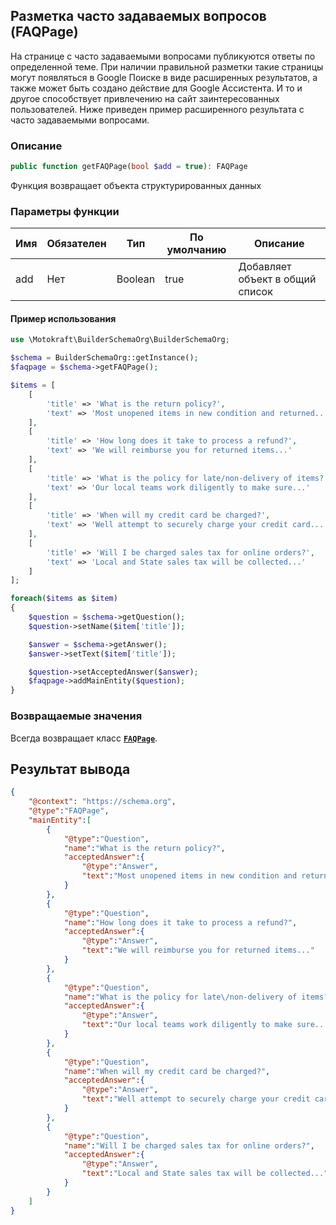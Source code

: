 ## Разметка часто задаваемых вопросов (FAQPage)

На странице с часто задаваемыми вопросами публикуются ответы по определенной теме. При наличии правильной разметки такие страницы могут появляться в Google Поиске в виде расширенных результатов, а также может быть создано действие для Google Ассистента. И то и другое способствует привлечению на сайт заинтересованных пользователей. Ниже приведен пример расширенного результата с часто задаваемыми вопросами.

### Описание

```php
public function getFAQPage(bool $add = true): FAQPage
```

Функция возвращает объекта структурированных данных

### Параметры функции

| Имя | Обязателен | Тип     | По умолчанию | Описание                        |
| --- | ---------- | ------- | ------------ | ------------------------------- |
| add | Нет        | Boolean | true         | Добавляет объект в общий список |

#### Пример использования

```php
use \Motokraft\BuilderSchemaOrg\BuilderSchemaOrg;

$schema = BuilderSchemaOrg::getInstance();
$faqpage = $schema->getFAQPage();

$items = [
    [
        'title' => 'What is the return policy?',
        'text' => 'Most unopened items in new condition and returned...'
    ],
    [
        'title' => 'How long does it take to process a refund?',
        'text' => 'We will reimburse you for returned items...'
    ],
    [
        'title' => 'What is the policy for late/non-delivery of items?',
        'text' => 'Our local teams work diligently to make sure...'
    ],
    [
        'title' => 'When will my credit card be charged?',
        'text' => 'Well attempt to securely charge your credit card...'
    ],
    [
        'title' => 'Will I be charged sales tax for online orders?',
        'text' => 'Local and State sales tax will be collected...'
    ]
];

foreach($items as $item)
{
    $question = $schema->getQuestion();
    $question->setName($item['title']);

    $answer = $schema->getAnswer();
    $answer->setText($item['title']);

    $question->setAcceptedAnswer($answer);
    $faqpage->addMainEntity($question);
}
```

### Возвращаемые значения

Всегда возвращает класс [**`FAQPage`**](https://github.com/motokraft/builder-schemaorg/blob/main/CreativeWork/WebPage/FAQPage.php).

## Результат вывода

```json
{
    "@context": "https://schema.org",
    "@type":"FAQPage",
    "mainEntity":[
        {
            "@type":"Question",
            "name":"What is the return policy?",
            "acceptedAnswer":{
                "@type":"Answer",
                "text":"Most unopened items in new condition and returned..."
            }
        },
        {
            "@type":"Question",
            "name":"How long does it take to process a refund?",
            "acceptedAnswer":{
                "@type":"Answer",
                "text":"We will reimburse you for returned items..."
            }
        },
        {
            "@type":"Question",
            "name":"What is the policy for late\/non-delivery of items?",
            "acceptedAnswer":{
                "@type":"Answer",
                "text":"Our local teams work diligently to make sure..."
            }
        },
        {
            "@type":"Question",
            "name":"When will my credit card be charged?",
            "acceptedAnswer":{
                "@type":"Answer",
                "text":"Well attempt to securely charge your credit card..."
            }
        },
        {
            "@type":"Question",
            "name":"Will I be charged sales tax for online orders?",
            "acceptedAnswer":{
                "@type":"Answer",
                "text":"Local and State sales tax will be collected..."
            }
        }
    ]
}
```